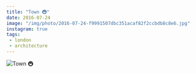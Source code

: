 ```yaml
---
title: "Town 🚇"
date: 2016-07-24
image: "/img/photo/2016-07-24-f9991507dbc351acaf82f2ccbdb8c8e6.jpg"
instagram: true
tags:
 - london
 - architecture
---
```


![Town 🚇](/img/photo/2016-07-24-f9991507dbc351acaf82f2ccbdb8c8e6.jpg)

